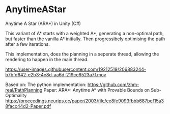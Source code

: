 # AnytimeAStar
Anytime A Star (ARA*) in Unity (C#)

This variant of A* starts with a weighted A*, generating a non-optimal path, but faster than the vanilla A* initially. Then progressibely optimising the path after a few iterations.

This implementation, does the planning in a seperate thread, allowing the rendering to happen in the main thread.

https://user-images.githubusercontent.com/19212519/206883244-b7bfd642-e2b3-4e8d-aa6d-219cc6523a7f.mov

Based on:
The python implementation: https://github.com/zhm-real/PathPlanning
Paper: ARA*: Anytime A* with Provable Bounds on Sub-Optimality 
https://proceedings.neurips.cc/paper/2003/file/ee8fe9093fbbb687bef15a38facc44d2-Paper.pdf
